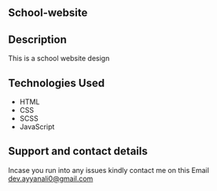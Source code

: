 ## School-website

## Description

This is a school website design

## Technologies Used
* HTML
* CSS
* SCSS
* JavaScript


## Support and contact details

Incase you run into any issues kindly contact me on this Email dev.ayyanali0@gmail.com
